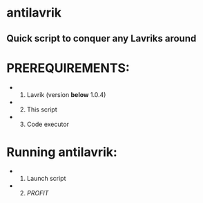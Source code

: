 # antilavrik

## Quick script to conquer any Lavriks around

# PREREQUIREMENTS: 
 - 1. Lavrik (version __below__ 1.0.4)
 - 2. This script
 - 3. Code executor
 
# Running antilavrik: 

- 1) Launch script
- 2) $PROFIT$
